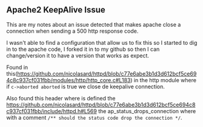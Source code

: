 
##  Apache2 KeepAlive Issue

This are my notes about an issue detected that makes apache close a connection when sending a 500 http response code.

I wasn't able to find a configuration that allow us to fix this so I started to dig in to the apache code, I forked it in to my github so then I can change/version it to have
a version that works as expect.

Found in this(https://github.com/nicolasard/httpd/blob/c77e6abe3b1d3d612bcf5ce694c8c937cf031fbb/modules/http/http_core.c#L183) in the http module where if `c->aborted aborted` is true we close de keepalive connection.

Also found this header where is defined the https://github.com/nicolasard/httpd/blob/c77e6abe3b1d3d612bcf5ce694c8c937cf031fbb/include/httpd.h#L569 the ap_status_drops_connection where with a comment `/** should the status code drop the connection */`.
